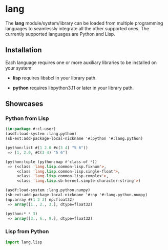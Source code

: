 # lang

The **lang** module/system/library can be loaded from multiple programming
languages to seamlessly integrate all the other supported ones.  The currently
supported languages are Python and Lisp.

## Installation

Each language requires one or more auxiliary libraries to be installed on your system:

- **lisp** requires libsbcl in your library path.

- **python** requires libpython3.11 or later in your library path.

## Showcases

### Python from Lisp

```lisp
(in-package #:cl-user)
(asdf:load-system :lang.python)
(sb-ext:add-package-local-nickname '#:python '#:lang.python)

(python:list #(1 2.0 #c(3 4) "5 6"))
 => [1, 2.0, #C(3 4) "5 6"]

(python:tuple (python:map #'class-of *))
 => (<class 'lang.lisp.common-lisp.fixnum'>,
     <class 'lang.lisp.common-lisp.single-float'>,
     <class 'lang.lisp.common-lisp.complex'>,
     <class 'lang.lisp.sb-kernel.simple-character-string'>)

(asdf:load-system :lang.python.numpy)
(sb-ext:add-package-local-nickname '#:np '#:lang.python.numpy)
(np:array #(1 2 3) np:float32)
 => array([1., 2., 3.], dtype=float32)

(python:* * 3)
 => array([3., 6., 9.], dtype=float32)
```

### Lisp from Python

```python
import lang.lisp
```
